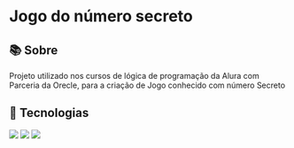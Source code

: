 <h1>Jogo do número secreto</h1>
<h2> 📚 Sobre</h2>
<p>Projeto utilizado nos cursos de lógica de programação da Alura com Parceria da Orecle, para a criação de Jogo conhecido com número Secreto</p>

## 🚀 Tecnologias
<div>
<img src="https://img.shields.io/badge/HTML-239120?style=for-the-badge&logo=html5&logoColor=white">
<img src="https://img.shields.io/badge/CSS-239120?style=for-the-badge&logo=css3&logoColor=white">
<img src="https://img.shields.io/badge/JavaScript-F7DF1E?style=for-the-badge&logo=javascript&logoColor=black">
</div>
